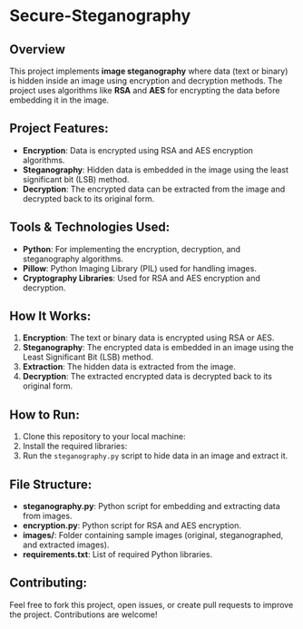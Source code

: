 # Secure-Steganography

## Overview
This project implements **image steganography** where data (text or binary) is hidden inside an image using encryption and decryption methods. The project uses algorithms like **RSA** and **AES** for encrypting the data before embedding it in the image.

## Project Features:
- **Encryption**: Data is encrypted using RSA and AES encryption algorithms.
- **Steganography**: Hidden data is embedded in the image using the least significant bit (LSB) method.
- **Decryption**: The encrypted data can be extracted from the image and decrypted back to its original form.
  
## Tools & Technologies Used:
- **Python**: For implementing the encryption, decryption, and steganography algorithms.
- **Pillow**: Python Imaging Library (PIL) used for handling images.
- **Cryptography Libraries**: Used for RSA and AES encryption and decryption.

## How It Works:
1. **Encryption**: The text or binary data is encrypted using RSA or AES.
2. **Steganography**: The encrypted data is embedded in an image using the Least Significant Bit (LSB) method.
3. **Extraction**: The hidden data is extracted from the image.
4. **Decryption**: The extracted encrypted data is decrypted back to its original form.

## How to Run:
1. Clone this repository to your local machine:
2. Install the required libraries:
3. Run the `steganography.py` script to hide data in an image and extract it.



## File Structure:
- **steganography.py**: Python script for embedding and extracting data from images.
- **encryption.py**: Python script for RSA and AES encryption.
- **images/**: Folder containing sample images (original, steganographed, and extracted images).
- **requirements.txt**: List of required Python libraries.

## Contributing:
Feel free to fork this project, open issues, or create pull requests to improve the project. Contributions are welcome!



